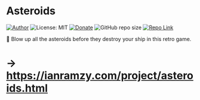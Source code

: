 # Asteroids
[![Author](https://img.shields.io/badge/Author-ianramzy-brightgreen.svg)](https://ianramzy.com)
![License: MIT](https://img.shields.io/badge/License-MIT-yellow.svg) 
[![Donate](https://img.shields.io/badge/Donate-PayPal-brightgreen.svg)](https://paypal.me/ianramzy)
![GitHub repo size](https://img.shields.io/github/repo-size/ianramzy/asteroids.svg)
[![Repo Link](https://img.shields.io/badge/Repo-Link-black.svg)](https://github.com/ianramzy/asteroids)

🚀 Blow up all the asteroids before they destroy your ship in this retro game.
# → https://ianramzy.com/project/asteroids.html
